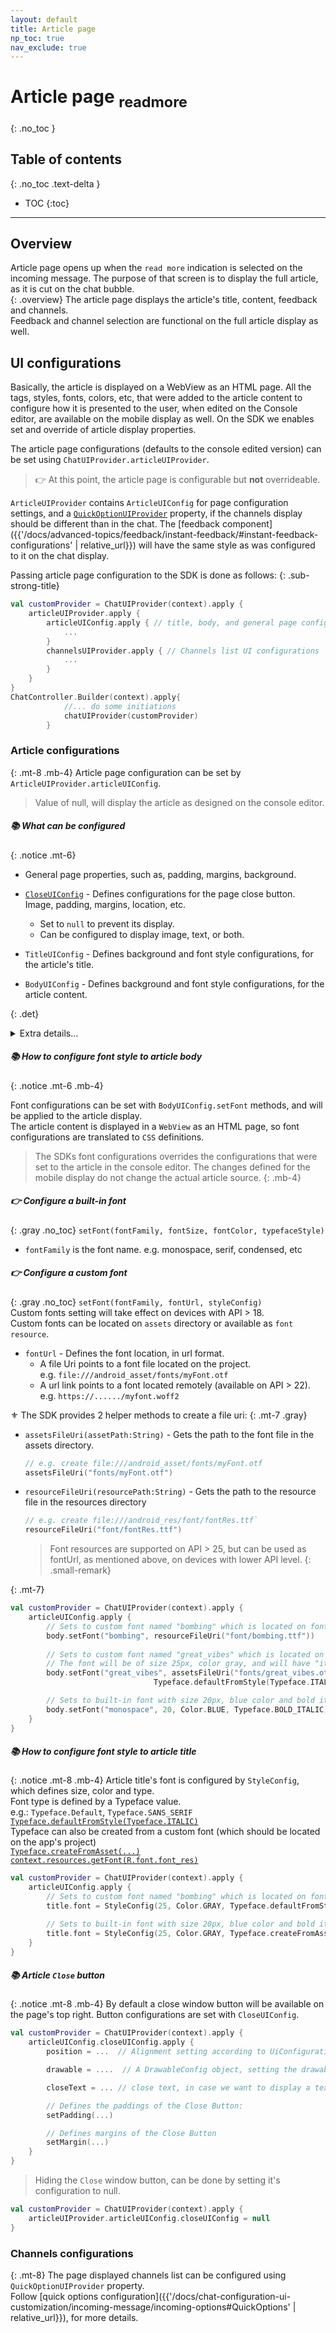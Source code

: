 ```yaml
---
layout: default
title: Article page 
np_toc: true
nav_exclude: true
---
```

# Article page <sub>readmore</sub> 
{: .no_toc }

## Table of contents
{: .no_toc .text-delta }

- TOC
{:toc}

---

## Overview
Article page opens up when the `read more` indication is selected on the incoming message. The purpose of that screen is to display the full article, as it is cut on the chat bubble.  
{: .overview} 
The article page displays the article's title, content, feedback and channels.   
Feedback and channel selection are functional on the full article display as well.

## UI configurations
Basically, the article is displayed on a WebView as an HTML page. All the tags, styles, fonts, colors, etc, that were added to the article content to configure how it is presented to the user, when edited on the Console editor, are available on the mobile display as well. On the SDK we enables set and override of article display properties.

The article page configurations (defaults to the console edited version) can be set using `ChatUIProvider.articleUIProvider`.

> 👉 At this point, the article page is configurable but **not** overrideable. 

`ArticleUIProvider` contains `ArticleUIConfig` for page configuration settings, and a [`QuickOptionUIProvider`](#quickOptionUIProvider) property, if the channels display should be different than in the chat.
The [feedback component]({{'/docs/advanced-topics/feedback/instant-feedback/#instant-feedback-configurations' | relative_url}}) will have the same style as was configured to it on the chat display.

Passing article page configuration to the SDK is done as follows:
{: .sub-strong-title}

```kotlin
val customProvider = ChatUIProvider(context).apply {
    articleUIProvider.apply {
        articleUIConfig.apply { // title, body, and general page configurations 
            ...
        }
        channelsUIProvider.apply { // Channels list UI configurations
            ...
        }
    }
}
ChatController.Builder(context).apply{
            //... do some initiations
            chatUIProvider(customProvider)
        }
```

### Article configurations
{: .mt-8 .mb-4}
Article page configuration can be set by `ArticleUIProvider.articleUIConfig`.  
> Value of null, will display the article as designed on the console editor.

##### 📚 What can be configured
{: .notice .mt-6}

- General page properties, such as, padding, margins, background.

- [`CloseUIConfig`](#article-close-button) - Defines configurations for the page close button. Image, padding, margins, location, etc.   
  - Set to `null` to prevent its display.   
  - Can be configured to display image, text, or both.

- `TitleUIConfig` - Defines background and font style configurations, for the article's title.

- `BodyUIConfig` - Defines background and font style configurations, for the article content.

{: .det}
<details close markdown="block">
<summary> Extra details... </summary>

```kotlin
val customProvider = ChatUIProvider(context).apply {
    articleUIConfig.apply {
        // Defines screen close button configurations:
        closeUIConfig = CloseUIConfig(...)

        // Since 4.5.1 - Adjusts the page's paddings
        setPadding(...)

        // Since 4.5.1 - Adjusts article components paddings
        setContentPadding(...)

        // Since 4.4.0 Deprecated on 4.5.1 - Adjusts article content top, bottom marigns
        verticalMargin = x to y // Pair of top bottom margin values, in pixels
        
        // Since 4.4.0 - Configures the page's background:
        background = .... // Drawable 
        // e.g. ColorDrawable(Color.BLUE) or ContextCompat.getDrawable(context, R.drawable.bg)

        // Since 4.4.0 - Configure the article's title properties:
        title.apply {
            font = ... // StyleConfig
            // e.g. StyleConfig(16, ContextCompat.getColor(context, R.color.color_def), Typeface.DEFAULT)
            background = ... // Drawable
            // e.g. ColorDrawable(Color.RED) or ContextCompat.getDrawable(context, R.drawable.title_bg)
        }

        // Since 4.4.0 - Configures the article's body properties:
        body.apply {
            // Sets font configurations, to the article content.
            setFont(14.px, Color.RED, "serif", Typeface.BOLD) // DEPRECATED!! on 4.7.0
            // From 4.7.0 use:
            setFont("monospace", 14.px, Color.WHITE, Typeface.ITALIC)
            
            // Since 4.7.0 custom font can be set for the article content as well:
            // setFont("great_vibes", "file:///android_asset/fonts/great_vibes.otf", StyleConfig(...))
            // setFont("bombing", "file:///android_res/font/bombing.ttf", StyleConfig(14.px, Color.RED))
            
            background = ... // Int color
            // e.g. Color.BLACK
        }
    }
}
```
</details>


##### 📚 How to configure font style to article body
{: .notice .mt-6 .mb-4}

Font configurations can be set with `BodyUIConfig.setFont` methods, and will be applied to the article display.   
The article content is displayed in a `WebView` as an HTML page, so font configurations are translated to `CSS` definitions.

> The SDKs font configurations overrides the configurations that were set to the article in the console editor. The changes defined for the mobile display do not change the actual article source.
{: .mb-4}

##### 👉  Configure a built-in font
{: .gray .no_toc}
`setFont(fontFamily, fontSize, fontColor, typefaceStyle)`   
- `fontFamily` is the font name. e.g. monospace, serif, condensed, etc

##### 👉  Configure a custom font
{: .gray .no_toc}
`setFont(fontFamily, fontUrl, styleConfig)`   
Custom fonts setting will take effect on devices with API > 18.   
Custom fonts can be located on `assets` directory or available as `font resource`.   
  
- `fontUrl` - Defines the font location, in url format.   
  - A file Uri points to a font file located on the project.   
    e.g. `file:///android_asset/fonts/myFont.otf`
  - A url link points to a font located remotely (available on API > 22).   
    e.g. `https://....../myfont.woff2`


⚜️ The SDK provides 2 helper methods to create a file uri:
{: .mt-7 .gray}
- `assetsFileUri(assetPath:String)` - Gets the path to the font file in the assets directory.    
  ```kotlin
  // e.g. create file:///android_asset/fonts/myFont.otf
  assetsFileUri("fonts/myFont.otf") 
  ```

- `resourceFileUri(resourcePath:String)` - Gets the path to the resource file in the resources directory   
  ```kotlin
  // e.g. create file:///android_res/font/fontRes.ttf`
  resourceFileUri("font/fontRes.ttf") 
  ```
  > Font resources are supported on API > 25, but can be used as fontUrl, as mentioned above, on devices with lower API level.
  {: .small-remark}

{: .mt-7}
```kotlin
val customProvider = ChatUIProvider(context).apply {
    articleUIConfig.apply {
        // Sets to custom font named "bombing" which is located on font resource directory:
        body.setFont("bombing", resourceFileUri("font/bombing.ttf"))
        
        // Sets to custom font named "great_vibes" which is located on assets directory.
        // The font will be of size 25px, color gray, and will have "italic" style:
        body.setFont("great_vibes", assetsFileUri("fonts/great_vibes.otf"), StyleConfig(25, Color.GRAY,
                                Typeface.defaultFromStyle(Typeface.ITALIC)))

        // Sets to built-in font with size 20px, blue color and bold italic style 
        body.setFont("monospace", 20, Color.BLUE, Typeface.BOLD_ITALIC)
    }
}
```
  
##### 📚 How to configure font style to article **title**
{: .notice .mt-8 .mb-4}
Article title's font is configured by `StyleConfig`, which defines size, color and type.   
Font type is defined by a Typeface value.  
e.g.: 
`Typeface.Default`, `Typeface.SANS_SERIF`   
[`Typeface.defaultFromStyle(Typeface.ITALIC)`](https://developer.android.com/reference/android/graphics/Typeface#defaultFromStyle(int))   
Typeface can also be created from a custom font (which should be located on the app's project)   
[`Typeface.createFromAsset(...)`](https://developer.android.com/reference/android/graphics/Typeface#createFromAsset(android.content.res.AssetManager,%20java.lang.String))   
[`context.resources.getFont(R.font.font_res)`](https://developer.android.com/reference/android/content/res/Resources?hl=nl#getFont(int))

```kotlin
val customProvider = ChatUIProvider(context).apply {
    articleUIConfig.apply {
        // Sets to custom font named "bombing" which is located on font resource directory:
        title.font = StyleConfig(25, Color.GRAY, Typeface.defaultFromStyle(Typeface.ITALIC))

        // Sets to built-in font with size 20px, blue color and bold italic style  
        title.font = StyleConfig(25, Color.GRAY, Typeface.createFromAsset(context.assets, "fonts/great_vibes.otf")
    }
}
```


##### 📚 Article `Close` button
{: .notice .mt-8 .mb-4}
By default a close window button will be available on the page's top right. 
Button configurations are set with `CloseUIConfig`.

```kotlin
val customProvider = ChatUIProvider(context).apply {
    articleUIConfig.closeUIConfig.apply {
        position = ...  // Alignment setting according to UiConfigurations.Alignment options

        drawable = ....  // A DrawableConfig object, setting the drawable to display. null, for text only display.

        closeText = ... // close text, in case we want to display a text along side the image

        // Defines the paddings of the Close Button:
        setPadding(...)

        // Defines margins of the Close Button
        setMargin(...)
    }
}
```

> Hiding the `Close` window button, can be done by setting it's configuration to null.
  ```kotlin
  val customProvider = ChatUIProvider(context).apply {
      articleUIProvider.articleUIConfig.closeUIConfig = null
  }
  ```

### Channels configurations
{: .mt-8}
The page displayed channels list can be configured using `QuickOptionUIProvider` property.   
Follow [quick options configuration]({{'/docs/chat-configuration-ui-customization/incoming-message/incoming-options#QuickOptions' | relative_url}}), for more details.


